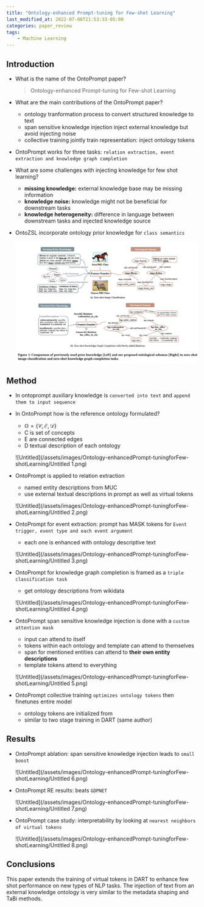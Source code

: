 ```yaml
---
title: "Ontology-enhanced Prompt-tuning for Few-shot Learning"
last_modified_at: 2022-07-06T21:53:33-05:00
categories: paper_review
tags:
    - Machine Learning
---
```


## Introduction

- What is the name of the OntoPrompt paper?
    
    > Ontology-enhanced Prompt-tuning for Few-shot Learning
    > 
    
- What are the main contributions of the OntoPrompt paper?
    - ontology tranformation  process to convert structured knowledge to text
    - span sensitive knowledge injection  inject external knowledge but avoid injecting noise
    - collective training jointly train representation: inject ontology tokens
- OntoPrompt works for three tasks: `relation extraction, event extraction and knowledge graph completion`
    
    
- What are some challenges with injecting knowledge for few shot learning?
    - **missing knowledge:** external knowledge base may be missing information
    - **knowledge noise:** knowledge might not be beneficial for downstream tasks
    - **knowledge heterogeneity:** difference in language between downstream tasks and injected knowledge source
    
- OntoZSL incorporate ontology prior knowledge for `class semantics`
    
    ![Untitled](/assets/images/Ontology-enhancedPrompt-tuningforFew-shotLearning/Untitled.png)
    

## Method

- In ontoprompt auxiliary knowledge is `converted into text` and `append them to input sequence`
    
    
- In OntoPrompt how is the reference ontology formulated?
    - $\mathbb{O}= \{\mathcal{C}, \mathcal{E}, \mathcal{D}\}$
    - C is set of concepts
    - E are connected edges
    - D textual description of each ontology
    
    ![Untitled](/assets/images/Ontology-enhancedPrompt-tuningforFew-shotLearning/Untitled 1.png)
    
- OntoPrompt is applied to relation extraction
    - named entity descriptions from MUC
    - use external textual descriptions in prompt as well as virtual tokens
    
    ![Untitled](/assets/images/Ontology-enhancedPrompt-tuningforFew-shotLearning/Untitled 2.png)
    
- OntoPrompt for event extraction: prompt has MASK tokens for `Event trigger, event type and each event argument`
    - each one is enhanced with ontology descriptive text
    
    ![Untitled](/assets/images/Ontology-enhancedPrompt-tuningforFew-shotLearning/Untitled 3.png)
    
- OntoPrompt for knowledge graph completion is framed as a `triple classification task`
    - get ontology descriptions from wikidata
    
    ![Untitled](/assets/images/Ontology-enhancedPrompt-tuningforFew-shotLearning/Untitled 4.png)
    
- OntoPrompt span sensitive knowledge injection is done with a `custom attention mask`
    - input can attend to itself
    - tokens within each ontology and template can attend to themselves
    - span for mentioned entities can attend to **their own entity descriptions**
    - template tokens attend to everything
    
    ![Untitled](/assets/images/Ontology-enhancedPrompt-tuningforFew-shotLearning/Untitled 5.png)
    
- OntoPrompt collective training `optimizes ontology tokens` then finetunes entire model
    - ontology tokens are initialized from
    - similar to two stage training in DART (same author)

## Results

- OntoPrompt ablation: span sensitive knowledge injection leads to `small boost`
    
    ![Untitled](/assets/images/Ontology-enhancedPrompt-tuningforFew-shotLearning/Untitled 6.png)
    
- OntoPrompt RE results: beats `GDPNET`
    
    ![Untitled](/assets/images/Ontology-enhancedPrompt-tuningforFew-shotLearning/Untitled 7.png)
    
- OntoPrompt case study: interpretability by looking at `nearest neighbors of virtual tokens`
    
    ![Untitled](/assets/images/Ontology-enhancedPrompt-tuningforFew-shotLearning/Untitled 8.png)
    

## Conclusions

This paper extends the training of virtual tokens in DART to enhance few shot performance on new types of NLP tasks. The injection of text from an external knowledge ontology is very similar to the metadata shaping and TaBi methods. 